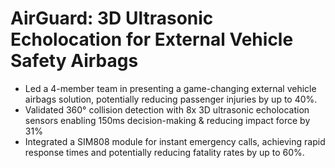 # AirGuard: 3D Ultrasonic Echolocation for External Vehicle Safety Airbags
- Led a 4-member team in presenting a game-changing external vehicle airbags solution, potentially reducing passenger injuries by up to 40%.
- Validated 360° collision detection with 8x 3D ultrasonic echolocation sensors enabling 150ms decision-making & reducing impact force by 31%
- Integrated a SIM808 module for instant emergency calls, achieving rapid response times and potentially reducing fatality rates by up to 60%.
